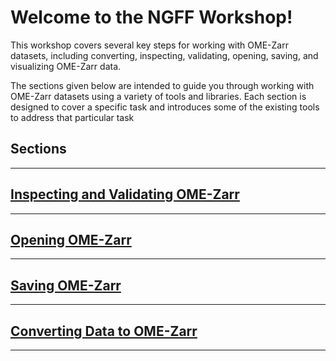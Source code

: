 # Welcome to the NGFF Workshop!

This workshop covers several key steps for working with OME-Zarr datasets, 
including converting, inspecting, validating, opening, saving, 
and visualizing OME-Zarr data.

The sections given below are intended to guide you through working with 
OME-Zarr datasets using a variety of tools and libraries. 
Each section is designed to cover a specific task and introduces some of the
existing tools to address that particular task



## Sections

---

## [Inspecting and Validating OME-Zarr](inspection_overview.md)

---

## [Opening OME-Zarr](open_overview.md)

---

## [Saving OME-Zarr](save_overview.md)

---

## [Converting Data to OME-Zarr](conversion_overview.md)

---